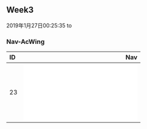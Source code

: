 ## Week3
2019年1月27日00:25:35 to

### Nav-AcWing
| ID   |                                Nav                                           |
| :----| ----------------------------------------------------------------------------:|
| 23   | ![reverseList](1/reverseList.md)                                             |
